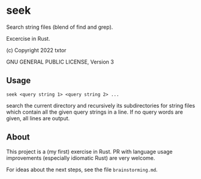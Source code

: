 # seek

Search string files (blend of find and grep).

Excercise in Rust.

(c) Copyright 2022 txtor

GNU GENERAL PUBLIC LICENSE, Version 3

## Usage
    seek <query string 1> <query string 2> ...
search the current directory and recursively its subdirectories for string files which contain all the given query strings in a line. If no query words are given, all lines are output.

## About
This project is a (my first) exercise in Rust. PR with language usage improvements (especially idiomatic Rust) are very welcome.

For ideas about the next steps, see the file `brainstorming.md`.
